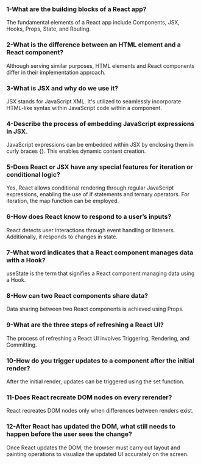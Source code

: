 ### 1-What are the building blocks of a React app?
The fundamental elements of a React app include Components, JSX, Hooks, Props, State, and Routing.

### 2-What is the difference between an HTML element and a React component?
Although serving similar purposes, HTML elements and React components differ in their implementation approach.

### 3-What is JSX and why do we use it?
JSX stands for JavaScript XML. It's utilized to seamlessly incorporate HTML-like syntax within JavaScript code within a component.

### 4-Describe the process of embedding JavaScript expressions in JSX.
JavaScript expressions can be embedded within JSX by enclosing them in curly braces {}. This enables dynamic content creation.

### 5-Does React or JSX have any special features for iteration or conditional logic?
Yes, React allows conditional rendering through regular JavaScript expressions, enabling the use of if statements and ternary operators. For iteration, the map function can be employed.

### 6-How does React know to respond to a user’s inputs?
React detects user interactions through event handling or listeners. Additionally, it responds to changes in state.

### 7-What word indicates that a React component manages data with a Hook?
useState is the term that signifies a React component managing data using a Hook.

### 8-How can two React components share data?
Data sharing between two React components is achieved using Props.

### 9-What are the three steps of refreshing a React UI?
The process of refreshing a React UI involves Triggering, Rendering, and Committing.

### 10-How do you trigger updates to a component after the initial render?
After the initial render, updates can be triggered using the set function.

### 11-Does React recreate DOM nodes on every rerender?
React recreates DOM nodes only when differences between renders exist.

### 12-After React has updated the DOM, what still needs to happen before the user sees the change?
Once React updates the DOM, the browser must carry out layout and painting operations to visualize the updated UI accurately on the screen.
